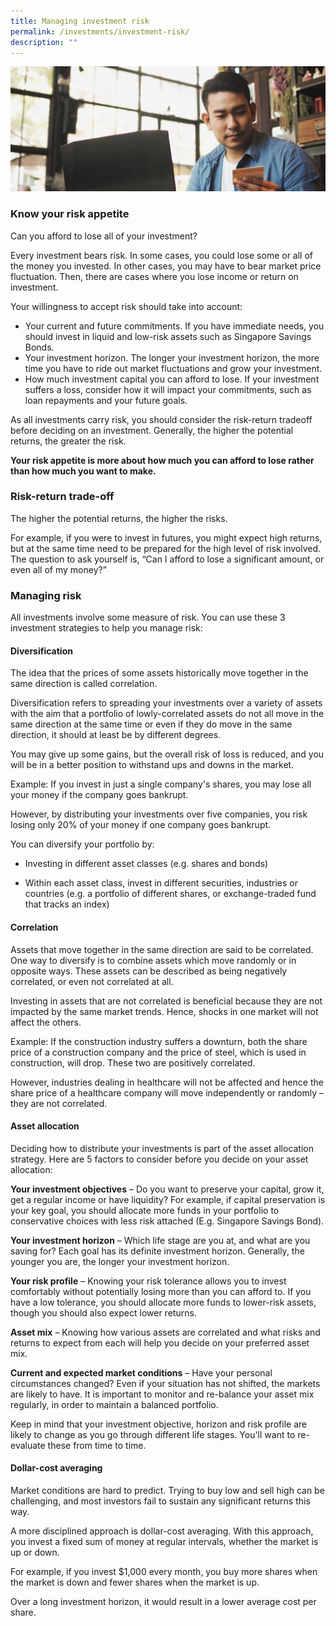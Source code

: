 ```yaml
---
title: Managing investment risk
permalink: /investments/investment-risk/
description: ""
---
```

![](/images/Are%20You%20Planning%20Your%20Finances/buying-direct-purchase-insurance.jfif)

### Know your risk appetite
Can you afford to lose all of your investment?

Every investment bears risk. In some cases, you could lose some or all of the money you invested. In other cases, you may have to bear market price fluctuation. Then, there are cases where you lose income or return on investment.

Your willingness to accept risk should take into account:

* Your current and future commitments. If you have immediate needs, you should invest in liquid and low-risk assets such as Singapore Savings Bonds.
* Your investment horizon. The longer your investment horizon, the more time you have to ride out market fluctuations and grow your investment.
* How much investment capital you can afford to lose. If your investment suffers a loss, consider how it will impact your commitments, such as loan repayments and your future goals.


As all investments carry risk, you should consider the risk-return tradeoff before deciding on an investment. Generally, the higher the potential returns, the greater the risk.

**Your risk appetite is more about how much you can afford to lose rather than how much you want to make.** 

### Risk-return trade-off
The higher the potential returns, the higher the risks.

For example, if you were to invest in futures, you might expect high returns, but at the same time need to be prepared for the high level of risk involved. The question to ask yourself is, “Can I afford to lose a significant amount, or even all of my money?”

### Managing risk
All investments involve some measure of risk. You can use these 3 investment strategies to help you manage risk:

#### Diversification
The idea that the prices of some assets historically move together in the same direction is called correlation.

Diversification refers to spreading your investments over a variety of assets with the aim that a portfolio of lowly-correlated assets do not all move in the same direction at the same time or even if they do move in the same direction, it should at least be by different degrees.

You may give up some gains, but the overall risk of loss is reduced, and you will be in a better position to withstand ups and downs in the market.

Example: If you invest in just a single company's shares, you may lose all your money if the company goes bankrupt. 

However, by distributing your investments over five companies, you risk losing only 20% of your money if one company goes bankrupt.


You can diversify your portfolio by:

* Investing in different asset classes (e.g. shares and bonds)

* Within each asset class, invest in different securities, industries or countries (e.g. a portfolio of different shares, or exchange-traded fund that tracks an index)

#### Correlation
Assets that move together in the same direction are said to be correlated. One way to diversify is to combine assets which move randomly or in opposite ways. These assets can be described as being negatively correlated, or even not correlated at all.

Investing in assets that are not correlated is beneficial because they are not impacted by the same market trends. Hence, shocks in one market will not affect the others.

Example: If the construction industry suffers a downturn, both the share price of a construction company and the price of steel, which is used in construction, will drop. These two are positively correlated.


However, industries dealing in healthcare will not be affected and hence the share price of a healthcare company will move independently or randomly – they are not correlated.


#### Asset allocation
Deciding how to distribute your investments is part of the asset allocation strategy. Here are 5 factors to consider before you decide on your asset allocation:

**Your investment objectives** – Do you want to preserve your capital, grow it, get a regular income or have liquidity? For example, if capital preservation is your key goal, you should allocate more funds in your portfolio to conservative choices with less risk attached (E.g. Singapore Savings Bond).

**Your investment horizon** – Which life stage are you at, and what are you saving for? Each goal has its definite investment horizon. Generally, the younger you are, the longer your investment horizon.

**Your risk profile** – Knowing your risk tolerance allows you to invest comfortably without potentially losing more than you can afford to. If you have a low tolerance, you should allocate more funds to lower-risk assets, though you should also expect lower returns.

**Asset mix** – Knowing how various assets are correlated and what risks and returns to expect from each will help you decide on your preferred asset mix.

**Current and expected market conditions** – Have your personal circumstances changed? Even if your situation has not shifted, the markets are likely to have. It is important to monitor and re-balance your asset mix regularly, in order to maintain a balanced portfolio.

Keep in mind that your investment objective, horizon and risk profile are likely to change as you go through different life stages. You'll want to re-evaluate these from time to time.

#### Dollar-cost averaging
Market conditions are hard to predict. Trying to buy low and sell high can be challenging, and most investors fail to sustain any significant returns this way.

A more disciplined approach is dollar-cost averaging. With this approach, you invest a fixed sum of money at regular intervals, whether the market is up or down.

For example, if you invest $1,000 every month, you buy more shares when the market is down and fewer shares when the market is up.

Over a long investment horizon, it would result in a lower average cost per share.